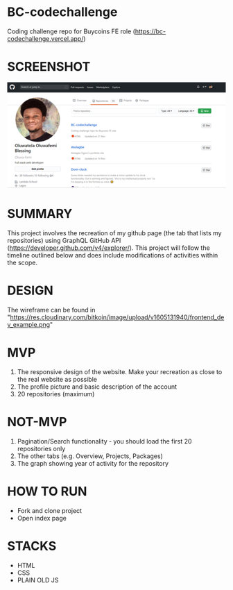 # BC-codechallenge
Coding challenge repo for Buycoins FE role (https://bc-codechallenge.vercel.app/)

# SCREENSHOT
![Screenshot](https://github.com/Oluwa-Femi/BC-codechallenge/blob/main/assets/screenshot.png)

# SUMMARY
  This project involves the recreation of my github page (the tab that lists my repositories) using 
  GraphQL GitHub API (https://developer.github.com/v4/explorer/). This project will follow the timeline outlined below and does include modifications of activities within the scope.

# DESIGN
  The wireframe can be found in "https://res.cloudinary.com/bitkoin/image/upload/v1605131940/frontend_dev_example.png"

# MVP 
1. The responsive design of the website. Make your recreation as close to the real website as possible
2. The profile picture and basic description of the account
3. 20 repositories (maximum)

# NOT-MVP
1. Pagination/Search functionality - you should load the first 20 repositories only
2. The other tabs (e.g. Overview, Projects, Packages)
3. The graph showing year of activity for the repository

# HOW TO RUN
- Fork and clone project
- Open index page

# STACKS 
- HTML
- CSS
- PLAIN OLD JS


